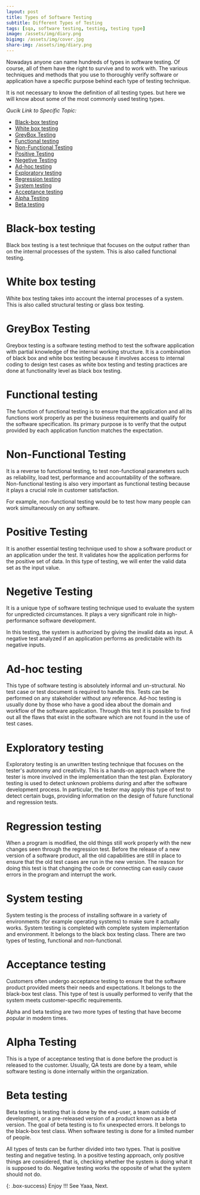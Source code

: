 ```yaml
---
layout: post
title: Types of Software Testing
subtitle: Different Types of Testing
tags: [sqa, software testing, testing, testing type]
image: /assets/img/diary.png
bigimg: /assets/img/cover.jpg
share-img: /assets/img/diary.png
---
```


Nowadays anyone can name hundreds of types in software testing. Of course, all of them have the right to survive and to work with. The various techniques and methods that you use to thoroughly verify software or application have a specific purpose behind each type of testing technique.

It is not necessary to know the definition of all testing types. but here we will know about some of the most commonly used testing types.

_Qucik Link to Specific Topic:_

- [Black-box testing](#black-box-testing)
- [White box testing](#white-box-testing)
- [GreyBox Testing](#greybox-testing)
- [Functional testing](#functional-testing)
- [Non-Functional Testing](#non-functional-testing)
- [Positive Testing](#positive-testing)
- [Negetive Testing](#negetive-testing)
- [Ad-hoc testing](#ad-hoc-testing)
- [Exploratory testing](#exploratory-testing)
- [Regression testing](#regression-testing)
- [System testing](#system-testing)
- [Acceptance testing](#acceptance-testing)
- [Alpha Testing](#alpha-testing)
- [Beta testing](#beta-testing)

# Black-box testing

Black box testing is a test technique that focuses on the output rather than on the internal processes of the system. This is also called functional testing.

# White box testing

White box testing takes into account the internal processes of a system. This is also called structural testing or glass box testing.

# GreyBox Testing

Greybox testing is a software testing method to test the software application with partial knowledge of the internal working structure. It is a combination of black box and white box testing because it involves access to internal coding to design test cases as white box testing and testing practices are done at functionality level as black box testing.

# Functional testing

The function of functional testing is to ensure that the application and all its functions work properly as per the business requirements and qualify for the software specification. Its primary purpose is to verify that the output provided by each application function matches the expectation.

# Non-Functional Testing

It is a reverse to functional testing, to test non-functional parameters such as reliability, load test, performance and accountability of the software. Non-functional testing is also very important as functional testing because it plays a crucial role in customer satisfaction.

For example, non-functional testing would be to test how many people can work simultaneously on any software.

# Positive Testing

It is another essential testing technique used to show a software product or an application under the test. It validates how the application performs for the positive set of data. In this type of testing, we will enter the valid data set as the input value.

# Negetive Testing

It is a unique type of software testing technique used to evaluate the system for unpredicted circumstances. It plays a very significant role in high-performance software development.

In this testing, the system is authorized by giving the invalid data as input. A negative test analyzed if an application performs as predictable with its negative inputs.

# Ad-hoc testing

This type of software testing is absolutely informal and un-structural. No test case or test document is required to handle this. Tests can be performed on any stakeholder without any reference.
Ad-hoc testing is usually done by those who have a good idea about the domain and workflow of the software application. Through this test it is possible to find out all the flaws that exist in the software which are not found in the use of test cases.

# Exploratory testing

Exploratory testing is an unwritten testing technique that focuses on the tester's autonomy and creativity. This is a hands-on approach where the tester is more involved in the implementation than the test plan. Exploratory testing is used to detect unknown problems during and after the software development process. In particular, the tester may apply this type of test to detect certain bugs, providing information on the design of future functional and regression tests.

# Regression testing

When a program is modified, the old things still work properly with the new changes seen through the regression test. Before the release of a new version of a software product, all the old capabilities are still in place to ensure that the old test cases are run in the new version. The reason for doing this test is that changing the code or connecting can easily cause errors in the program and interrupt the work.

# System testing

System testing is the process of installing software in a variety of environments (for example operating systems) to make sure it actually works. System testing is completed with complete system implementation and environment. It belongs to the black box testing class.
There are two types of testing, functional and non-functional.

# Acceptance testing

Customers often undergo acceptance testing to ensure that the software product provided meets their needs and expectations. It belongs to the black-box test class.
This type of test is usually performed to verify that the system meets customer-specific requirements.

Alpha and beta testing are two more types of testing that have become popular in modern times.

# Alpha Testing

This is a type of acceptance testing that is done before the product is released to the customer. Usually, QA tests are done by a team, while software testing is done internally within the organization.

# Beta testing

Beta testing is testing that is done by the end-user, a team outside of development, or a pre-released version of a product known as a beta version. The goal of beta testing is to fix unexpected errors. It belongs to the black-box test class. When software testing is done for a limited number of people.

All types of tests can be further divided into two types. That is positive testing and negative testing.
In a positive testing approach, only positive things are considered, that is, checking whether the system is doing what it is supposed to do.
Negative testing works the opposite of what the system should not do.

{: .box-success}
Enjoy !!!
See Yaaa, Next.
